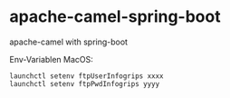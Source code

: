 # apache-camel-spring-boot
apache-camel with spring-boot



Env-Variablen MacOS:
```
launchctl setenv ftpUserInfogrips xxxx
launchctl setenv ftpPwdInfogrips yyyy
```
